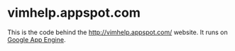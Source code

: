 # vimhelp.appspot.com

This is the code behind the http://vimhelp.appspot.com/ website. It runs on
[Google App Engine](https://cloud.google.com/appengine/).
